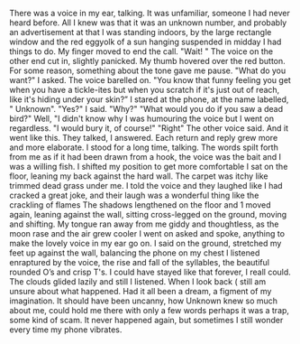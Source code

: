 There was a voice in my ear, talking.
It was unfamiliar, someone I had never heard before. All I knew was that it was an unknown number, and probably an advertisement at that I was standing indoors, by the large rectangle window and the red eggyolk of a sun hanging suspended in midday I had things to do. My finger moved to end the call.
"Wait! " The voice on the other end cut in, slightly panicked. My thumb hovered over the red button. For some reason, something about the tone gave me pause.
"What do you want?" I asked.
The voice barelled on. "You know that funny feeling you get when you have a tickle-ites but when you scratch if it's just out of reach, like it's hiding under your skin?”
I stared at the phone, at the name labelled, " Unknown".
"Yes?" I said. "Why?"
"What would you do if you saw a dead bird?"
Well, "I didn't know why I was humouring the voice but I went on regardless. "I would bury it, of course!"
"Right" The other voice said. And it went like this. They talked, I answered. Each return and reply grew more and more elaborate.
I stood for a long time, talking. The words spilt forth from me as if it had been drawn from a hook, the voice was the bait and I was a willing fish.
I shifted my position to get more comfortable I sat on the floor, leaning my back against the hard wall. The carpet was itchy like trimmed dead grass under me. I told the voice and they laughed like I had cracked a great joke, and their laugh was a wonderful thing like the crackling of flames The shadows lengthened on the floor and 1 moved again, leaning against the wall, sitting cross-legged on the ground, moving and shifting.
My tongue ran away from me giddy and thoughtless, as the moon rase and the air grew cooler I went on asked and spoke, anything to make the lovely voice in my ear go on.
I said on the ground, stretched my feet up against the wall, balancing the phone on my chest I listened enraptured by the voice, the rise and fall of the syllables, the beautiful rounded O’s and crisp T's.
I could have stayed like that forever, I reall could. The clouds glided lazily and still I listened.
When I look back ( still am unsure about what happened. Had it all been a dream, a figment of my imagination. It should have been uncanny, how Unknown knew so much about me, could hold me there with only a few words perhaps it was a trap, some kind of scam. It never happened again, but sometimes I still wonder every time my phone vibrates.
